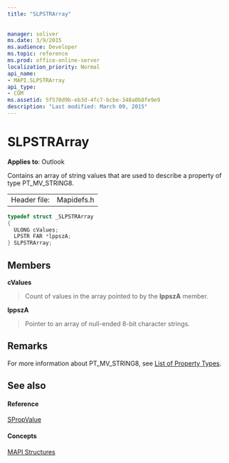 ```yaml
---
title: "SLPSTRArray"
 
 
manager: soliver
ms.date: 3/9/2015
ms.audience: Developer
ms.topic: reference
ms.prod: office-online-server
localization_priority: Normal
api_name:
- MAPI.SLPSTRArray
api_type:
- COM
ms.assetid: 5f570d9b-eb3d-4fc7-bcbe-348a0b8fe9e9
description: "Last modified: March 09, 2015"
---
```


# SLPSTRArray

  
  
**Applies to**: Outlook 
  
Contains an array of string values that are used to describe a property of type PT_MV_STRING8.
  
|||
|:-----|:-----|
|Header file:  <br/> |Mapidefs.h  <br/> |
   
```cpp
typedef struct _SLPSTRArray
{
  ULONG cValues;
  LPSTR FAR *lppszA;
} SLPSTRArray;

```

## Members

 **cValues**
  
> Count of values in the array pointed to by the **lppszA** member. 
    
 **lppszA**
  
> Pointer to an array of null-ended 8-bit character strings.
    
## Remarks

For more information about PT_MV_STRING8, see [List of Property Types](property-types.md).
  
## See also

#### Reference

[SPropValue](spropvalue.md)
#### Concepts

[MAPI Structures](mapi-structures.md)

